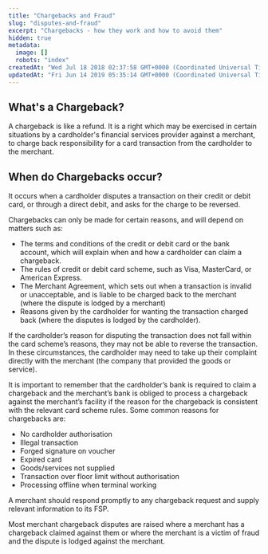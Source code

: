 ```yaml
---
title: "Chargebacks and Fraud"
slug: "disputes-and-fraud"
excerpt: "Chargebacks - how they work and how to avoid them"
hidden: true
metadata: 
  image: []
  robots: "index"
createdAt: "Wed Jul 18 2018 02:37:58 GMT+0000 (Coordinated Universal Time)"
updatedAt: "Fri Jun 14 2019 05:35:14 GMT+0000 (Coordinated Universal Time)"
---
```

## What's a Chargeback?

A chargeback is like a refund. It is a right which may be exercised in certain situations by a cardholder's financial services provider against a merchant, to charge back responsibility for a card transaction from the cardholder to the merchant.

## When do Chargebacks occur?

It occurs when a cardholder disputes a transaction on their credit or debit card, or through a direct debit, and asks for the charge to be reversed.

Chargebacks can only be made for certain reasons, and will depend on matters such as:

- The terms and conditions of the credit or debit card or the bank account, which will explain when and how a cardholder can claim a chargeback.
- The rules of credit or debit card scheme, such as Visa, MasterCard, or American Express.
- The Merchant Agreement, which sets out when a transaction is invalid or unacceptable, and is liable to be charged back to the merchant (where the dispute is lodged by a merchant)
- Reasons given by the cardholder for wanting the transaction charged back (where the disputes is lodged by the cardholder).

If the cardholder’s reason for disputing the transaction does not fall within the card scheme’s reasons, they may not be able to reverse the transaction. In these circumstances, the cardholder may need to take up their complaint directly with the merchant (the company that provided the goods or service).

It is important to remember that the cardholder’s bank is required to claim a chargeback and the merchant’s bank is obliged to process a chargeback against the merchant’s facility if the reason for the chargeback is consistent with the relevant card scheme rules. Some common reasons for chargebacks are:

- No cardholder authorisation
- Illegal transaction
- Forged signature on voucher
- Expired card
- Goods/services not supplied
- Transaction over floor limit without authorisation
- Processing offline when terminal working

A merchant should respond promptly to any chargeback request and supply relevant information to its FSP.

Most merchant chargeback disputes are raised where a merchant has a chargeback claimed against them or where the merchant is a victim of fraud and the dispute is lodged against the merchant.
